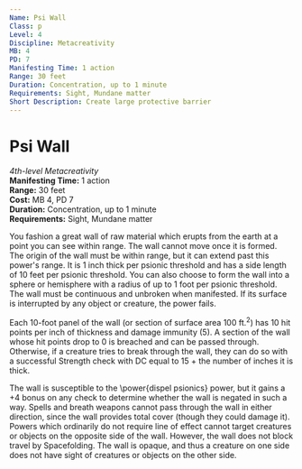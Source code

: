 ```yaml
---
Name: Psi Wall
Class: p
Level: 4
Discipline: Metacreativity
MB: 4
PD: 7
Manifesting Time: 1 action
Range: 30 feet
Duration: Concentration, up to 1 minute
Requirements: Sight, Mundane matter
Short Description: Create large protective barrier
---
```

# Psi Wall
*4th-level Metacreativity*\
**Manifesting Time:** 1 action\
**Range:** 30 feet\
**Cost:** MB 4, PD 7\
**Duration:** Concentration, up to 1 minute\
**Requirements:** Sight, Mundane matter

You fashion a great wall of raw material
which erupts from the earth at a point you can see within
range. The wall cannot move once it is formed. The origin
of the wall must be within range, but it can extend past this
power's range. It is 1 inch thick per psionic threshold and
has a side length of 10 feet per psionic threshold. You can
also choose to form the wall into a sphere or hemisphere with
a radius of up to 1 foot per psionic threshold. The wall must
be continuous and unbroken when manifested. If its surface
is interrupted by any object or creature, the power fails.

Each 10-foot panel of the wall (or section of surface area
100 ft.$^2$) has 10 hit points per inch of thickness and damage
immunity (5). A section of the wall whose hit points drop
to 0 is breached and can be passed through. Otherwise, if
a creature tries to break through the wall, they can do so
with a successful Strength check with DC equal to 15 + the
number of inches it is thick.

The wall is susceptible to the \power{dispel psionics} power,
but it gains a +4 bonus on any check to determine whether
the wall is negated in such a way. Spells and breath weapons
cannot pass through the wall in either direction, since the
wall provides total cover (though they could damage it). Powers
which ordinarily do not require line of effect cannot target
creatures or objects on the opposite side of the wall. However,
the wall does not block travel by Spacefolding. The wall is
opaque, and thus a creature on one side does not have sight
of creatures or objects on the other side.
